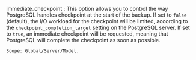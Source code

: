 immediate_checkpoint
:   This option allows you to control the way PostgreSQL handles
    checkpoint at the start of the backup.
    If set to `false` (default), the I/O workload for the checkpoint
    will be limited, according to the `checkpoint_completion_target`
    setting on the PostgreSQL server. If set to `true`, an immediate
    checkpoint will be requested, meaning that PostgreSQL will complete
    the checkpoint as soon as possible.

    Scope: Global/Server/Model.
